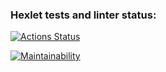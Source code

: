 ### Hexlet tests and linter status:
[![Actions Status](https://github.com/nurgeld/python-project-49/actions/workflows/hexlet-check.yml/badge.svg)](https://github.com/nurgeld/python-project-49/actions)

[![Maintainability](https://api.codeclimate.com/v1/badges/30f74b2e65bb99f5f289/maintainability)](https://codeclimate.com/github/nurgeld/python-project-49/maintainability)